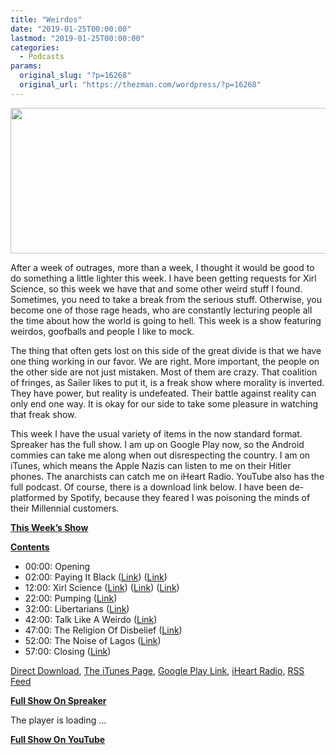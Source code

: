 ```yaml
---
title: "Weirdos"
date: "2019-01-25T00:00:00"
lastmod: "2019-01-25T00:00:00"
categories:
  - Podcasts
params:
  original_slug: "?p=16268"
  original_url: "https://thezman.com/wordpress/?p=16268"
---
```


[<img
src="http://thezman.com/wordpress/wp-content/uploads/2018/01/Power-Hour.png"
decoding="async" width="600" height="233" />](http://thezman.com/wordpress/wp-content/uploads/2018/01/Power-Hour.png)

After a week of outrages, more than a week, I thought it would be good
to do something a little lighter this week. I have been getting requests
for Xirl Science, so this week we have that and some other weird stuff I
found. Sometimes, you need to take a break from the serious stuff.
Otherwise, you become one of those rage heads, who are constantly
lecturing people all the time about how the world is going to hell. This
week is a show featuring weirdos, goofballs and people I like to mock.

The thing that often gets lost on this side of the great divide is that
we have one thing working in our favor. We are right. More important,
the people on the other side are not just mistaken. Most of them are
crazy. That coalition of fringes, as Sailer likes to put it, is a freak
show where morality is inverted. They have power, but reality is
undefeated. Their battle against reality can only end one way. It is
okay for our side to take some pleasure in watching that freak show.

This week I have the usual variety of items in the now standard format.
Spreaker has the full show. I am up on Google Play now, so the Android
commies can take me along when out disrespecting the country. I am on
iTunes, which means the Apple Nazis can listen to me on their Hitler
phones. The anarchists can catch me on iHeart Radio. YouTube also has
the full podcast. Of course, there is a download link below. I have been
de-platformed by Spotify, because they feared I was poisoning the minds
of their Millennial customers.

**<u>This Week’s Show</u>**

**<u>Contents</u>**

-   00:00: Opening
-   02:00: Paying It Black (<a
    href="https://everydayfeminism.com/2018/12/how-to-compensate-black-women-and-femmes-on-social-media-for-their-emotional-labor/"
    rel="noopener" target="_blank">Link</a>) (<a
    href="http://nymag.com/intelligencer/2017/01/guilty-white-liberals-are-purchasing-racial-indulgences.html?gtm=bottom&amp;gtm=bottom"
    rel="noopener" target="_blank">Link</a>)
-   12:00: Xirl Science (<a
    href="https://www.researchgate.net/publication/315823034_The_marketised_university_and_the_politics_of_motherhood"
    rel="noopener" target="_blank">Link</a>)
    (<a href="http://gamestudies.org/1803/articles/phillips_ruberg"
    rel="noopener" target="_blank">Link</a>) (<a
    href="https://journals.sagepub.com/doi/abs/10.1177/0891241618802879?journalCode=jcec"
    rel="noopener" target="_blank">Link</a>)
-   22:00: Pumping (<a
    href="https://www.rollingstone.com/culture/culture-news/pumping-gay-men-dangerous-fad-death-758192/"
    rel="noopener" target="_blank">Link</a>)
-   32:00: Libertarians (<a
    href="http://reason.com/blog/2019/01/21/does-school-choice-help-students-learn-a"
    rel="noopener" target="_blank">Link</a>)
-   42:00: Talk Like A Weirdo
    (<a href="https://freethoughtblogs.com/pervertjustice/2018/09/14/slgbtq/"
    rel="noopener" target="_blank">Link</a>)
-   47:00: The Religion Of Disbelief (<a
    href="https://www.atheists.org/2019/01/american-atheists-welcomes-debbie-goddard-as-vice-president-and-tom-van-denburgh-as-communications-director/"
    rel="noopener" target="_blank">Link</a>)
-   52:00: The Noise of Lagos (<a
    href="https://verysmartbrothas.theroot.com/10-thoughts-about-soulja-boys-awesome-and-entertaining-1831836719"
    rel="noopener" target="_blank">Link</a>)
-   57:00: Closing (<a
    href="https://transgenderfeed.com/2018/05/28/scotlands-beauty-queen-contestant-hopes-win-gender-affirming-transition/"
    rel="noopener" target="_blank">Link</a>)

<a href="https://api.spreaker.com/v2/episodes/16834319/download.mp3"
rel="noopener" target="_blank">Direct Download</a>, <a
href="https://itunes.apple.com/us/podcast/the-z-blog-power-hour/id1262799640?mt=2"
rel="noopener" target="_blank">The iTunes Page</a>, <a
href="https://playmusic.app.goo.gl/?ibi=com.google.PlayMusic&amp;isi=691797987&amp;ius=googleplaymusic&amp;link=https://play.google.com/music/m/Ign2aae4ofqi7ih4zik5ipqtv3y?t%3DThe_Z_Blog_Power_Hour%26pcampaignid%3DMKT-na-all-co-pr-mu-pod-16"
rel="noopener" target="_blank">Google Play Link</a>, <a href="https://www.iheart.com/podcast/the-z-blog-power-hour-29246491/"
rel="noopener" target="_blank">iHeart Radio,</a>
<a href="https://www.spreaker.com/show/2589657/episodes/feed"
rel="noopener" target="_blank">RSS Feed</a>

**<u>Full Show On Spreaker</u>**

The player is loading ...

<span class="widget_spinner dark"></span>

**<u>Full Show On YouTube</u>**

<span class="mce_SELRES_start" mce-type="bookmark"
style="display: inline-block; width: 0px; overflow: hidden; line-height: 0;">﻿</span><span class="mce_SELRES_start"
mce-type="bookmark"
style="display: inline-block; width: 0px; overflow: hidden; line-height: 0;">﻿</span>
